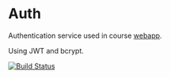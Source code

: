 # Auth

Authentication service used in course [webapp](https://dbwebb.se/kurser/webapp-v3).

Using JWT and bcrypt.

[![Build Status](https://travis-ci.org/emilfolino/auth.svg?branch=master)](https://travis-ci.org/emilfolino/auth)
